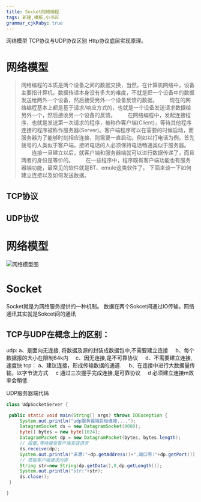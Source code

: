 ```yaml
---
title: Socket网络编程
tags: 新建,模板,小书匠
grammar_cjkRuby: true
---
```


网络模型
TCP协议与UDP协议区别
Http协议底层实现原理。


# 网络模型 #
> 网络编程的本质是两个设备之间的数据交换，当然，在计算机网络中，设备主要指计算机。数据传递本身没有多大的难度，不就是把一个设备中的数据发送给两外一个设备，然后接受另外一个设备反馈的数据。
　　现在的网络编程基本上都是基于请求/响应方式的，也就是一个设备发送请求数据给另外一个，然后接收另一个设备的反馈。
　　在网络编程中，发起连接程序，也就是发送第一次请求的程序，被称作客户端(Client)，等待其他程序连接的程序被称作服务器(Server)。客户端程序可以在需要的时候启动，而服务器为了能够时刻相应连接，则需要一直启动。例如以打电话为例，首先拨号的人类似于客户端，接听电话的人必须保持电话畅通类似于服务器。
　　连接一旦建立以后，就客户端和服务器端就可以进行数据传递了，而且两者的身份是等价的。
　　在一些程序中，程序既有客户端功能也有服务器端功能，最常见的软件就是BT、emule这类软件了。
下面来谈一下如何建立连接以及如何发送数据。


## TCP协议
## UDP协议


# 网络模型

![网络模型图](https://github.com/ltllml42/img/2019/10/29/1572335099095.png)





# Socket
Socket就是为网络服务提供的一种机制。
数据在两个Sokcet间通过IO传输。网络通讯其实就是Sokcet间的通讯


## TCP与UDP在概念上的区别：
udp: a、是面向无连接, 将数据及源的封装成数据包中,不需要建立连接
    b、每个数据报的大小在限制64k内
    c、因无连接,是不可靠协议
    d、不需要建立连接,速度快
tcp： a、建议连接，形成传输数据的通道.
    b、在连接中进行大数据量传输，以字节流方式
    c 通过三次握手完成连接,是可靠协议
    d 必须建立连接m效率会稍低
   
   
   UDP服务器端代码
   ```java
   class UdpSocketServer {

	public static void main(String[] args) throws IOException {
		System.out.println("udp服务器端启动连接....");
		DatagramSocket ds = new DatagramSocket(8080);
		byte[] bytes = new byte[1024];
		DatagramPacket dp = new DatagramPacket(bytes, bytes.length);
		// 阻塞,等待接受客户端发送请求
		ds.receive(dp);
		System.out.println("来源:"+dp.getAddress()+",端口号:"+dp.getPort());
		// 获取客户端请求内容
		String str=new String(dp.getData(),0,dp.getLength());
		System.out.println("str:"+str);
		ds.close();
	}

}
   
   
   ```
   